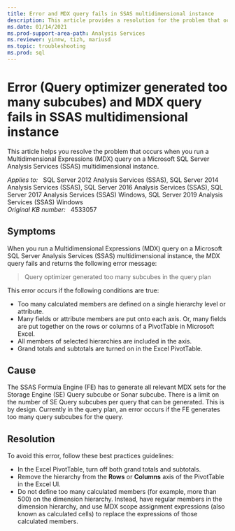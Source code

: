 ```yaml
---
title: Error and MDX query fails in SSAS multidimensional instance
description: This article provides a resolution for the problem that occurs when you run a Multidimensional Expressions (MDX) query on a Microsoft SQL Server Analysis Services (SSAS) multidimensional instance.
ms.date: 01/14/2021
ms.prod-support-area-path: Analysis Services
ms.reviewer: yinnw, tizh, mariusd
ms.topic: troubleshooting
ms.prod: sql 
---
```

# Error (Query optimizer generated too many subcubes) and MDX query fails in SSAS multidimensional instance

This article helps you resolve the problem that occurs when you run a Multidimensional Expressions (MDX) query on a Microsoft SQL Server Analysis Services (SSAS) multidimensional instance.

_Applies to:_ &nbsp; SQL Server 2012 Analysis Services (SSAS), SQL Server 2014 Analysis Services (SSAS), SQL Server 2016 Analysis Services (SSAS), SQL Server 2017 Analysis Services (SSAS) Windows, SQL Server 2019 Analysis Services (SSAS) Windows  
_Original KB number:_ &nbsp; 4533057

## Symptoms

When you run a Multidimensional Expressions (MDX) query on a Microsoft SQL Server Analysis Services (SSAS) multidimensional instance, the MDX query fails and returns the following error message:

> Query optimizer generated too many subcubes in the query plan

This error occurs if the following conditions are true:

- Too many calculated members are defined on a single hierarchy level or attribute.
- Many fields or attribute members are put onto each axis. Or, many fields are put together on the rows or columns of a PivotTable in Microsoft Excel.
- All members of selected hierarchies are included in the axis.
- Grand totals and subtotals are turned on in the Excel PivotTable.

## Cause

The SSAS Formula Engine (FE) has to generate all relevant MDX sets for the Storage Engine (SE) Query subcube or Sonar subcube. There is a limit on the number of SE Query subcubes per query that can be generated. This is by design. Currently in the query plan, an error occurs if the FE generates too many query subcubes for the query.

## Resolution

To avoid this error, follow these best practices guidelines:

- In the Excel PivotTable, turn off both grand totals and subtotals.
- Remove the hierarchy from the **Rows** or **Columns** axis of the PivotTable in the Excel UI.
- Do not define too many calculated members (for example, more than 500) on the dimension hierarchy. Instead, have regular members in the dimension hierarchy, and use MDX scope assignment expressions (also known as calculated cells) to replace the expressions of those calculated members.
